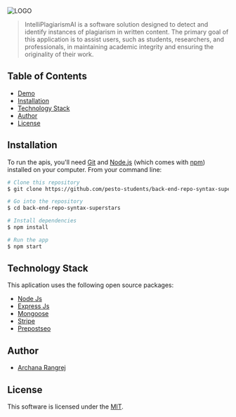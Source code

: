 ![LOGO](https://intelliplagiarismai.netlify.app/static/media/logo.068d1c0a3a0faaca586a6211a9140108.svg)

> IntelliPlagiarismAI is a software solution designed to detect and identify instances of plagiarism in written content. The primary goal of this application is to assist users, such as students, researchers, and professionals, in maintaining academic integrity and ensuring the originality of their work.


## Table of Contents

- [Demo](#demo)
- [Installation](#installation)
- [Technology Stack](#technology-stack)
- [Author](#author)
- [License](#license)


## Installation
To run the apis, you'll need [Git](https://git-scm.com) and [Node.js](https://nodejs.org/en/download/) (which comes with [npm](http://npmjs.com)) installed on your computer. From your command line:

```bash
# Clone this repository
$ git clone https://github.com/pesto-students/back-end-repo-syntax-superstars.git

# Go into the repository
$ cd back-end-repo-syntax-superstars

# Install dependencies
$ npm install

# Run the app
$ npm start
```

## Technology Stack
This aplication uses the following open source packages:
- [Node Js](https://nodejs.org/en)
- [Express Js](https://expressjs.com/)
- [Mongoose](https://mongoosejs.com/)
- [Stripe](https://stripe.com/in)
- [Prepostseo](https://www.prepostseo.com/)

## Author

* [Archana Rangrej](https://github.com/ArchanaRangrej)
 
## License

This software is licensed under the [MIT](https://github.com/nhn/tui.editor/blob/master/LICENSE).